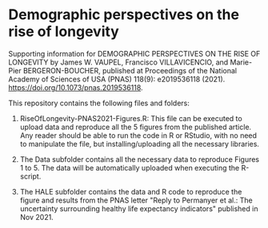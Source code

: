 # Demographic perspectives on the rise of longevity

Supporting information for
DEMOGRAPHIC PERSPECTIVES ON THE RISE OF LONGEVITY
by
James W. VAUPEL, Francisco VILLAVICENCIO, and Marie-Pier BERGERON-BOUCHER,
published at
Proceedings of the National Academy of Sciences of USA (PNAS) 118(9): e2019536118 (2021). https://doi.org/10.1073/pnas.2019536118.

This repository contains the following files and folders:

1) RiseOfLongevity-PNAS2021-Figures.R: This file can be executed to upload data and reproduce all the 5 figures from the published article. Any reader should be able to run the code in R or RStudio, with no need to manipulate the file, but installing/uploading all the necessary libraries.

2) The Data subfolder contains all the necessary data to reproduce Figures 1 to 5. The data will be automatically uploaded when executing the R-script.

3) The HALE subfolder contains the data and R code to reproduce the figure and results from the PNAS letter "Reply to Permanyer et al.: The uncertainty surrounding healthy life expectancy indicators" published in Nov 2021.
